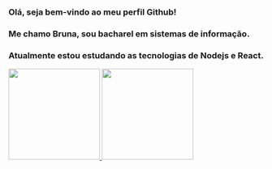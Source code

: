 ### Olá, seja bem-vindo ao meu perfil Github!

### Me chamo Bruna, sou bacharel em sistemas de informação.
### Atualmente estou estudando as tecnologias de Nodejs e React.

<div>
  <a href="https://github.com/brunathemoteo">
  <img height="180em" src="https://github-readme-stats.vercel.app/api/top-langs/?username=brunathemoteo&layout=compact&langs_count=7&theme=dracula"/>
  <img height="180em" src="https://github-readme-stats.vercel.app/api?username=brunathemoteo&show_icons=true&theme=dracula&include_all_commits=true&count_private=true"/>
</div>
